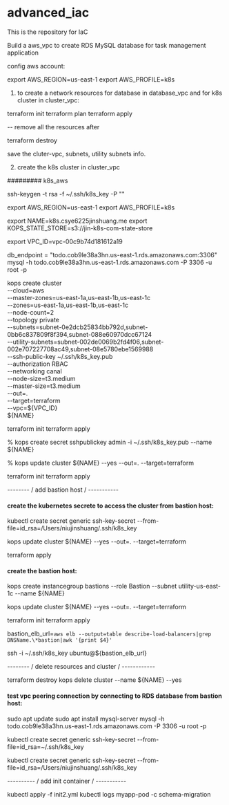 # advanced_iac

This is the repository for IaC

Build a aws_vpc to create RDS MySQL database for task management application

config aws account: 

export AWS_REGION=us-east-1 
export AWS_PROFILE=k8s

1. to create a network resources for database in database_vpc and for k8s cluster in cluster_vpc:

terraform init
terraform plan
terraform apply

-- remove all the resources after 

terraform destroy

save the cluter-vpc, subnets, utility subnets info.

2. create the k8s cluster in  cluster_vpc 

######### k8s_aws

ssh-keygen -t rsa -f ~/.ssh/k8s_key -P ""

export AWS_REGION=us-east-1 
export AWS_PROFILE=k8s

export NAME=k8s.csye6225jinshuang.me
export KOPS_STATE_STORE=s3://jin-k8s-com-state-store
<!-- get from network creation -->
export VPC_ID=vpc-00c9b74d181612a19

db_endpoint = "todo.cob9le38a3hn.us-east-1.rds.amazonaws.com:3306"
mysql -h todo.cob9le38a3hn.us-east-1.rds.amazonaws.com -P 3306 -u root -p

kops create cluster \
--cloud=aws \
--master-zones=us-east-1a,us-east-1b,us-east-1c \
--zones=us-east-1a,us-east-1b,us-east-1c \
--node-count=2 \
--topology private \
--subnets=subnet-0e2dcb25834bb792d,subnet-0bb6c837809f8f394,subnet-088e60970dcc67124 \
--utility-subnets=subnet-002de0069b2fd4f06,subnet-002e707227708ac49,subnet-08e5780ebe1569988 \
--ssh-public-key ~/.ssh/k8s_key.pub \
--authorization RBAC \
--networking canal \
--node-size=t3.medium \
--master-size=t3.medium \
--out=. \
--target=terraform \
--vpc=${VPC_ID} \
${NAME}


terraform init
terraform apply

% kops create secret sshpublickey admin -i ~/.ssh/k8s_key.pub --name ${NAME}

% kops update cluster ${NAME} --yes --out=. --target=terraform 

terraform init 
terraform apply

<!-- kops export kubecfg --admin

kops validate cluster

kops update cluster ${NAME} --yes --out=. --target=terraform  -->

<!-- 

kops validate cluster

grep server ~/.kube/config -->

-------- / add bastion host / -----------

#### create the kubernetes secrete to access the cluster from bastion host:

kubectl create secret generic ssh-key-secret --from-file=id_rsa=/Users/niujinshuang/.ssh/k8s_key

kops update cluster ${NAME} --yes --out=. --target=terraform 

terraform apply

#### create the bastion host:

kops create instancegroup bastions --role Bastion --subnet utility-us-east-1c --name ${NAME}

kops update cluster ${NAME} --yes --out=. --target=terraform 

<!-- kops validate cluster -->

terraform init
terraform apply

bastion_elb_url=`aws elb --output=table describe-load-balancers|grep DNSName.\*bastion|awk '{print $4}'`

ssh -i ~/.ssh/k8s_key ubuntu@${bastion_elb_url}


<!-- ssh admin@i-0175b1819c10720a4 -->

-------- / delete resources and cluster / ------------ 

terraform destroy
kops delete cluster --name ${NAME} --yes 

<!-- Verify you have an SSH agent running. This should match whatever you built your cluster with.
ssh-add -l
If you need to add the key to your agent:
ssh-add path/to/private/key

Now you can SSH into the bastion
ssh -A admin@<bastion-ELB-address>

Where <bastion-ELB-address> is usually bastion.$clustername (bastion.example.kubernetes.cluster) unless otherwise specified -->

#### test vpc peering connection by connecting to RDS database from bastion host: 

sudo apt update
sudo apt install mysql-server
mysql -h todo.cob9le38a3hn.us-east-1.rds.amazonaws.com -P 3306 -u root -p



kubectl create secret generic ssh-key-secret --from-file=id_rsa=~/.ssh/k8s_key

kubectl create secret generic ssh-key-secret --from-file=id_rsa=/Users/niujinshuang/.ssh/k8s_key


---------- / add init container / -----------

kubectl apply -f init2.yml
kubectl logs myapp-pod -c schema-migration


